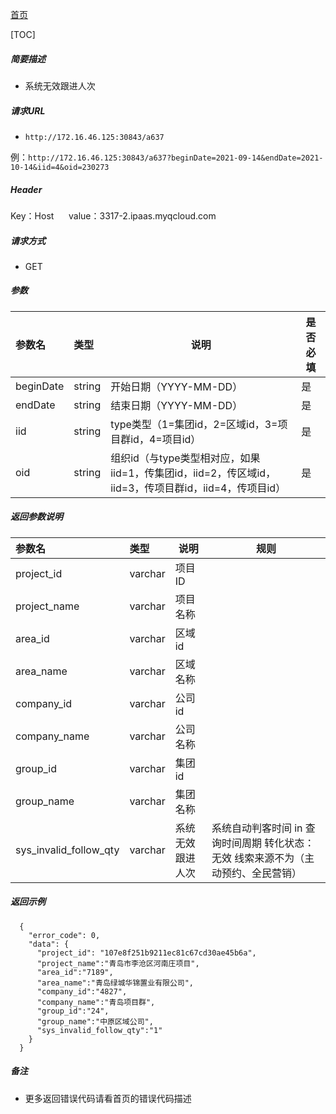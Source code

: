 [首页](README.md)

[TOC]
    
##### 简要描述

- 系统无效跟进人次

##### 请求URL
- ` http://172.16.46.125:30843/a637 `

例：` http://172.16.46.125:30843/a637?beginDate=2021-09-14&endDate=2021-10-14&iid=4&oid=230273 `

##### Header
Key：Host     
value：3317-2.ipaas.myqcloud.com
  
##### 请求方式
- GET 

##### 参数

|参数名|类型|说明|是否必填|
|:----    |:----- |-----   |-----   |
|beginDate |string |开始日期（YYYY-MM-DD）   |是|
|endDate |string |结束日期（YYYY-MM-DD）    |是|
|iid |string |type类型（1=集团id，2=区域id，3=项目群id，4=项目id）    |是|
|oid |string |组织id（与type类型相对应，如果iid=1，传集团id，iid=2，传区域id，iid=3，传项目群id，iid=4，传项目id）    |是|


##### 返回参数说明 

|参数名|类型|说明|规则|
|:-----  |:-----|----- |----- |
|project_id |varchar   |项目ID  |  |
|project_name |varchar   |项目名称  |  |
|area_id |varchar   |区域id  |  |
|area_name |varchar   |区域名称  |  |
|company_id |varchar   |公司id  |  |
|company_name |varchar   |公司名称  |  |
|group_id |varchar   |集团id  |  |
|group_name |varchar   |集团名称  |  |
|sys_invalid_follow_qty |varchar   |系统无效跟进人次  |系统自动判客时间 in  查询时间周期 转化状态：无效 线索来源不为（主动预约、全民营销）|

##### 返回示例 

``` 
  {
    "error_code": 0,
    "data": {
      "project_id": "107e8f251b9211ec81c67cd30ae45b6a",
	  "project_name":"青岛市李沧区河南庄项目",
	  "area_id":"7189",
	  "area_name":"青岛绿城华锦置业有限公司",
	  "company_id":"4827",
	  "company_name":"青岛项目群",
	  "group_id":"24",
	  "group_name":"中原区域公司",
	  "sys_invalid_follow_qty":"1"
    }
  }
```

##### 备注 

- 更多返回错误代码请看首页的错误代码描述




